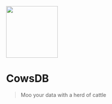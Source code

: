<img src="https://github.com/cowsdb/cowsdb/assets/1423657/0df1c101-4f0b-46ac-b33f-aa06cb74f11a" width=140>

# CowsDB

> Moo your data with a herd of cattle
